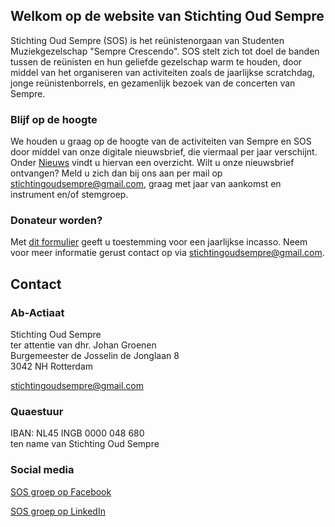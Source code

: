 ## Welkom op de website van Stichting Oud Sempre 

Stichting Oud Sempre (SOS) is het reünistenorgaan van Studenten Muziekgezelschap "Sempre Crescendo". SOS stelt zich tot doel de banden tussen de reünisten en hun geliefde gezelschap warm te houden, door middel van het organiseren van activiteiten zoals de jaarlijkse scratchdag, jonge reünistenborrels, en gezamenlijk bezoek van de concerten van Sempre.

### Blijf op de hoogte

We houden u graag op de hoogte van de activiteiten van Sempre en SOS door middel van onze digitale nieuwsbrief, die viermaal per jaar verschijnt. Onder [Nieuws](/nieuws.md) vindt u hiervan een overzicht. Wilt u onze nieuwsbrief ontvangen? Meld u zich dan bij ons aan per mail op [stichtingoudsempre@gmail.com](mailto:stichtingoudsempre@gmail.com), graag met jaar van aankomst en instrument en/of stemgroep.

### Donateur worden?

Met [dit formulier](https://drive.google.com/file/d/1MvxQG-HzYJvejG7VyTIh76NQXcPfINfZ/view?usp=sharing) geeft u toestemming voor een jaarlijkse incasso. Neem voor meer informatie gerust contact op via [stichtingoudsempre@gmail.com](mailto:stichtingoudsempre@gmail.com).

## Contact

### Ab-Actiaat

Stichting Oud Sempre<br>
ter attentie van dhr. Johan Groenen<br>
Burgemeester de Josselin de Jonglaan 8<br>
3042 NH Rotterdam

[stichtingoudsempre@gmail.com](mailto:stichtingoudsempre@gmail.com)

### Quaestuur

IBAN: NL45 INGB 0000 048 680<br>
ten name van Stichting Oud Sempre

### Social media

[SOS groep op Facebook](http://www.facebook.com/stichtingoudsempre)

[SOS groep op LinkedIn](https://www.linkedin.com/groups/4336251/)
